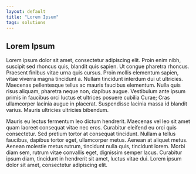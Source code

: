 ```yaml
---
layout: default
title: "Lorem Ipsum"
tags: solutions
---
```


## Lorem Ipsum

Lorem ipsum dolor sit amet, consectetur adipiscing elit. Proin enim nibh, suscipit sed rhoncus quis, blandit quis sapien. Ut congue pharetra rhoncus. Praesent finibus vitae urna quis cursus. Proin mollis elementum sapien, vitae viverra magna tincidunt a. Nullam tincidunt interdum dui ut ultricies. Maecenas pellentesque tellus ac mauris faucibus elementum. Nulla quis risus aliquam, pharetra neque non, dapibus augue. Vestibulum ante ipsum primis in faucibus orci luctus et ultrices posuere cubilia Curae; Cras ullamcorper lacinia augue in placerat. Suspendisse lacinia massa id blandit varius. Mauris ultricies ultricies bibendum.  

Mauris eu lectus fermentum leo dictum hendrerit. Maecenas vel leo sit amet quam laoreet consequat vitae nec eros. Curabitur eleifend eu orci quis consectetur. Sed pretium tortor at consequat tincidunt. Nullam a tellus faucibus, dapibus tortor eget, ullamcorper metus. Aenean at aliquet metus. Aenean molestie metus rutrum, tincidunt nulla quis, tincidunt lorem. Morbi diam sem, rutrum vitae convallis eget, dignissim semper lacus. Curabitur ipsum diam, tincidunt in hendrerit sit amet, luctus vitae dui. Lorem ipsum dolor sit amet, consectetur adipiscing elit.